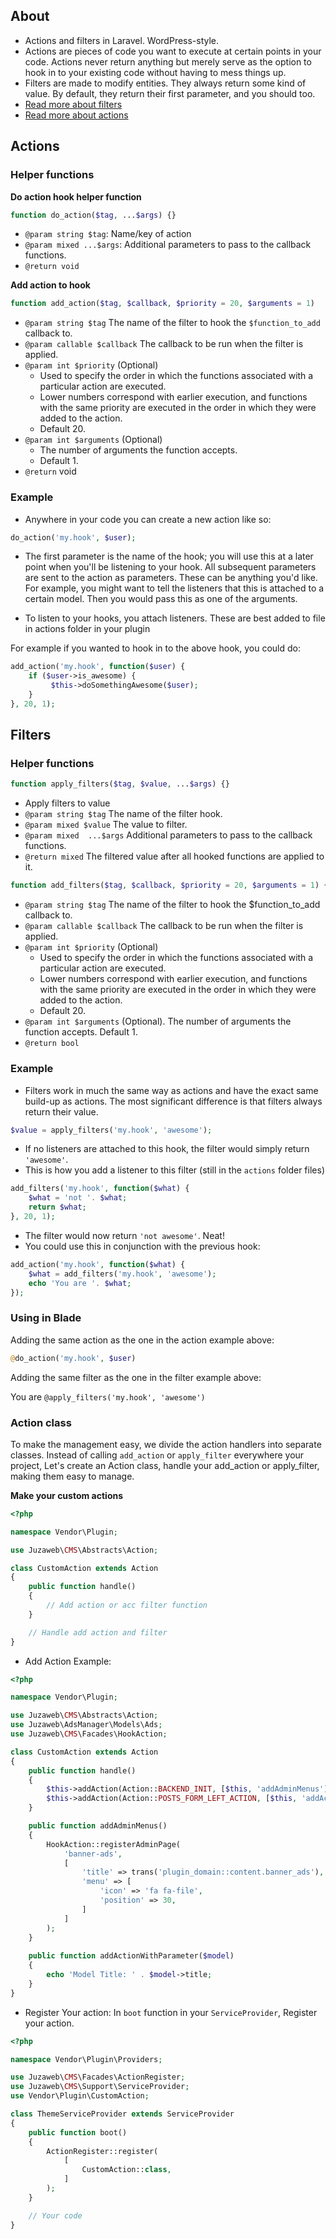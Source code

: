 ## About
- Actions and filters in Laravel. WordPress-style.
- Actions are pieces of code you want to execute at certain points in your code. Actions never return anything but merely serve as the option to hook in to your existing code without having to mess things up.
- Filters are made to modify entities. They always return some kind of value. By default, they return their first parameter, and you should too.
- [Read more about filters](http://www.wpbeginner.com/glossary/filter/)
- [Read more about actions](http://www.wpbeginner.com/glossary/action/)

## Actions
### Helper functions
**Do action hook helper function**
```php
function do_action($tag, ...$args) {}
```

- `@param string $tag`: Name/key of action
- `@param mixed ...$args`: Additional parameters to pass to the callback functions.
- `@return void`

**Add action to hook**
```php
function add_action($tag, $callback, $priority = 20, $arguments = 1)
```
- `@param string $tag` The name of the filter to hook the `$function_to_add` callback to.
- `@param callable $callback` The callback to be run when the filter is applied.
- `@param int $priority` (Optional)
  - Used to specify the order in which the functions associated with a particular action are executed.
  - Lower numbers correspond with earlier execution, and functions with the same priority are executed in the order in which they were added to the action.
  - Default 20.
- `@param int $arguments` (Optional)
  - The number of arguments the function accepts.
  - Default 1.
- `@return` void

### Example
- Anywhere in your code you can create a new action like so:
```php
do_action('my.hook', $user);
```

- The first parameter is the name of the hook; you will use this at a later point when you'll be listening to your hook. All subsequent parameters are sent to the action as parameters. These can be anything you'd like. For example, you might want to tell the listeners that this is attached to a certain model. Then you would pass this as one of the arguments.

- To listen to your hooks, you attach listeners. These are best added to file in actions folder in your plugin

For example if you wanted to hook in to the above hook, you could do:
```php
add_action('my.hook', function($user) {
    if ($user->is_awesome) {
         $this->doSomethingAwesome($user);
    }
}, 20, 1);
```

## Filters
### Helper functions
```php
function apply_filters($tag, $value, ...$args) {}
```

- Apply filters to value
- `@param string $tag` The name of the filter hook.
- `@param mixed $value` The value to filter.
- `@param mixed  ...$args` Additional parameters to pass to the callback functions.
- `@return mixed` The filtered value after all hooked functions are applied to it.

```php
function add_filters($tag, $callback, $priority = 20, $arguments = 1) {}
```
- `@param string $tag` The name of the filter to hook the $function_to_add callback to.
- `@param callable $callback` The callback to be run when the filter is applied.
- `@param int $priority` (Optional)
  - Used to specify the order in which the functions associated with a particular action are executed.
  - Lower numbers correspond with earlier execution, and functions with the same priority are executed in the order in which they were added to the action.
  - Default 20.
- `@param int $arguments` (Optional). The number of arguments the function accepts. Default 1.
- `@return bool`
### Example
- Filters work in much the same way as actions and have the exact same build-up as actions. The most significant difference is that filters always return their value.

```php
$value = apply_filters('my.hook', 'awesome');
```

- If no listeners are attached to this hook, the filter would simply return `'awesome'`.
- This is how you add a listener to this filter (still in the `actions` folder files)
```php
add_filters('my.hook', function($what) {
    $what = 'not '. $what;
    return $what;
}, 20, 1);
```

- The filter would now return `'not awesome'`. Neat!
- You could use this in conjunction with the previous hook:
```php
add_action('my.hook', function($what) {
    $what = add_filters('my.hook', 'awesome');
    echo 'You are '. $what;
});
```

### Using in Blade
Adding the same action as the one in the action example above:
```php
@do_action('my.hook', $user)
```
Adding the same filter as the one in the filter example above:

You are `@apply_filters('my.hook', 'awesome')`

### Action class
To make the management easy, we divide the action handlers into separate classes. Instead of calling `add_action` or `apply_filter` everywhere your project, Let's create an Action class, handle your add_action or apply_filter, making them easy to manage.

**Make your custom actions**
```php
<?php

namespace Vendor\Plugin;

use Juzaweb\CMS\Abstracts\Action;

class CustomAction extends Action
{
    public function handle()
    {
        // Add action or acc filter function
    }

    // Handle add action and filter
}
```

- Add Action Example:
```php
<?php

namespace Vendor\Plugin;

use Juzaweb\CMS\Abstracts\Action;
use Juzaweb\AdsManager\Models\Ads;
use Juzaweb\CMS\Facades\HookAction;

class CustomAction extends Action
{
    public function handle()
    {
        $this->addAction(Action::BACKEND_INIT, [$this, 'addAdminMenus']);
        $this->addAction(Action::POSTS_FORM_LEFT_ACTION, [$this, 'addActionWithParameter']);
    }

    public function addAdminMenus()
    {
        HookAction::registerAdminPage(
            'banner-ads',
            [
                'title' => trans('plugin_domain::content.banner_ads'),
                'menu' => [
                    'icon' => 'fa fa-file',
                    'position' => 30,
                ]
            ]
        );
    }
    
    public function addActionWithParameter($model)
    {
        echo 'Model Title: ' . $model->title;
    }
}
```

- Register Your action: In `boot` function in your `ServiceProvider`, Register your action.
```php
<?php

namespace Vendor\Plugin\Providers;

use Juzaweb\CMS\Facades\ActionRegister;
use Juzaweb\CMS\Support\ServiceProvider;
use Vendor\Plugin\CustomAction;

class ThemeServiceProvider extends ServiceProvider
{
    public function boot()
    {
        ActionRegister::register(
            [
                CustomAction::class,
            ]
        );
    }

    // Your code
} 
```